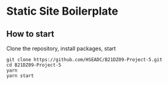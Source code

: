# Static Site Boilerplate

## How to start

Clone the repository, install packages, start

```
git clone https://github.com/HSEADC/B21DZ09-Project-5.git
cd B21DZ09-Project-5
yarn
yarn start
```
